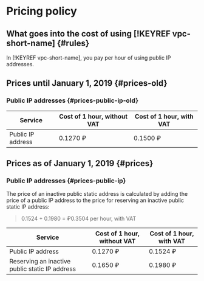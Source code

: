 # Pricing policy

## What goes into the cost of using [!KEYREF vpc-short-name] {#rules}

In [!KEYREF vpc-short-name], you pay per hour of using public IP addresses.

## Prices until January 1, 2019 {#prices-old}

### Public IP addresses {#prices-public-ip-old}

| Service | Cost of 1 hour, without VAT | Cost of 1 hour, with VAT |
| ----- | ----- | ----- |
| Public IP address | 0.1270 ₽ | 0.1500 ₽ |

## Prices as of January 1, 2019 {#prices}

### Public IP addresses {#prices-public-ip}

The price of an inactive public static address is calculated by adding the price of a public IP address to the price for reserving an inactive public static IP address:

> 0.1524 + 0.1980 = ₽0.3504 per hour, with VAT

| Service | Cost of 1 hour, without VAT | Cost of 1 hour, with VAT |
| ----- | ----- | ----- |
| Public IP address | 0.1270 ₽ | 0.1524 ₽ |
| Reserving an inactive public static IP address | 0.1650 ₽ | 0.1980 ₽ |

